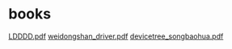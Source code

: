 # books
[LDDDD.pdf](http://apot1624.github.io/books/LDDDD.pdf)
[weidongshan_driver.pdf](http://apot1624.github.io/books/weidongshan_driver.pdf)
[devicetree_songbaohua.pdf](http://apot1624.github.io/books/devicetree_songbaohua.pdf)
